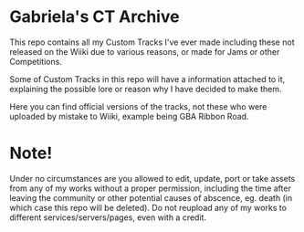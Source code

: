 # Gabriela's CT Archive
This repo contains all my Custom Tracks I've ever made including these not released on the Wiiki due to various reasons, or made for Jams or other Competitions.

Some of Custom Tracks in this repo will have a information attached to it, explaining the possible lore or reason why I have decided to make them.

Here you can find official versions of the tracks, not these who were uploaded by mistake to Wiiki, example being GBA Ribbon Road.

# Note!
Under no circumstances are you allowed to edit, update, port or take assets from any of my works without a proper permission, including the time after leaving the community or other potential causes of abscence, eg. death (in which case this repo will be deleted). Do not reupload any of my works to different services/servers/pages, even with a credit.
